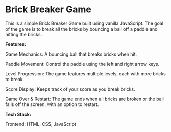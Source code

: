 <h1>Brick Breaker Game</h1>

This is a simple Brick Breaker Game built using vanilla JavaScript. The goal of the game is to break all the bricks by bouncing a ball off a paddle and hitting the bricks.

<b>Features:</b>

Game Mechanics: A bouncing ball that breaks bricks when hit.

Paddle Movement: Control the paddle using the left and right arrow keys.

Level Progression: The game features multiple levels, each with more bricks to break.

Score Display: Keeps track of your score as you break bricks.

Game Over & Restart: The game ends when all bricks are broken or the ball falls off the screen, with an option to restart.

<b>Tech Stack:</b>

Frontend: HTML, CSS, JavaScript
